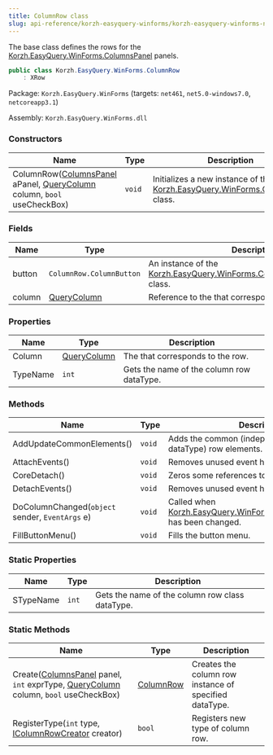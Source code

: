 ```yaml
---
title: ColumnRow class
slug: api-reference/korzh-easyquery-winforms/korzh-easyquery-winforms-namespace/columnrow-class
---
```

The base class defines the rows for the [Korzh.EasyQuery.WinForms.ColumnsPanel](api-reference/korzh-easyquery-winforms/korzh-easyquery-winforms-namespace/columnspanel-class) panels.
```csharp
public class Korzh.EasyQuery.WinForms.ColumnRow
    : XRow

```
Package: `Korzh.EasyQuery.WinForms` (targets: `net461`, `net5.0-windows7.0`, `netcoreapp3.1`)

Assembly: `Korzh.EasyQuery.WinForms.dll`

### Constructors

| Name | Type | Description | 
| --- | --- | --- | 
| ColumnRow([ColumnsPanel](api-reference/korzh-easyquery-winforms/korzh-easyquery-winforms-namespace/columnspanel-class) aPanel, [QueryColumn](api-reference/korzh-easyquery/korzh-easyquery-namespace/querycolumn-class) column, `bool` useCheckBox) | `void` | Initializes a new instance of the [Korzh.EasyQuery.WinForms.ColumnRow](api-reference/korzh-easyquery-winforms/korzh-easyquery-winforms-namespace/columnrow-class) class. | 


### Fields

| Name | Type | Description | 
| --- | --- | --- | 
| button | `ColumnRow.ColumnButton` | An instance of the [Korzh.EasyQuery.WinForms.ColumnRow.ColumnButton](api-reference/korzh-easyquery-winforms/korzh-easyquery-winforms-namespace/columnrow-class) class. | 
| column | [QueryColumn](api-reference/korzh-easyquery/korzh-easyquery-namespace/querycolumn-class) | Reference to the <see cref="!:Korzh.EasyQuery.Column" /> that corresponds to the row. | 


### Properties

| Name | Type | Description | 
| --- | --- | --- | 
| Column | [QueryColumn](api-reference/korzh-easyquery/korzh-easyquery-namespace/querycolumn-class) | The <see cref="!:Korzh.EasyQuery.Column" /> that corresponds to the row. | 
| TypeName | `int` | Gets the name of the column row dataType. | 


### Methods

| Name | Type | Description | 
| --- | --- | --- | 
| AddUpdateCommonElements() | `void` | Adds the common (independent of row dataType) row elements. | 
| AttachEvents() | `void` | Removes unused event handlers. | 
| CoreDetach() | `void` | Zeros some references to let row be destroyed. | 
| DetachEvents() | `void` | Removes unused event handlers. | 
| DoColumnChanged(`object` sender, `EventArgs` e) | `void` | Called when [Korzh.EasyQuery.WinForms.ColumnRow.Column](api-reference/korzh-easyquery-winforms/korzh-easyquery-winforms-namespace/columnrow-class) has been changed. | 
| FillButtonMenu() | `void` | Fills the button menu. | 


### Static Properties

| Name | Type | Description | 
| --- | --- | --- | 
| STypeName | `int` | Gets the name of the column row class dataType. | 


### Static Methods

| Name | Type | Description | 
| --- | --- | --- | 
| Create([ColumnsPanel](api-reference/korzh-easyquery-winforms/korzh-easyquery-winforms-namespace/columnspanel-class) panel, `int` exprType, [QueryColumn](api-reference/korzh-easyquery/korzh-easyquery-namespace/querycolumn-class) column, `bool` useCheckBox) | [ColumnRow](api-reference/korzh-easyquery-winforms/korzh-easyquery-winforms-namespace/columnrow-class) | Creates the column row instance of specified dataType. | 
| RegisterType(`int` type, [IColumnRowCreator](api-reference/korzh-easyquery-winforms/korzh-easyquery-winforms-namespace/icolumnrowcreator-interface) creator) | `bool` | Registers new type of column row. |